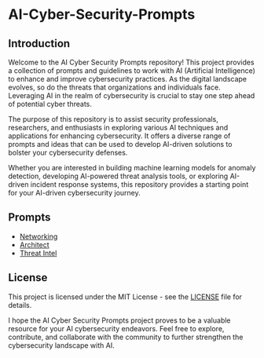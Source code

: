 # AI-Cyber-Security-Prompts


## Introduction
Welcome to the AI Cyber Security Prompts repository! This project provides a collection of prompts and guidelines to work with AI (Artificial Intelligence) to enhance and improve cybersecurity practices. As the digital landscape evolves, so do the threats that organizations and individuals face. Leveraging AI in the realm of cybersecurity is crucial to stay one step ahead of potential cyber threats.

The purpose of this repository is to assist security professionals, researchers, and enthusiasts in exploring various AI techniques and applications for enhancing cybersecurity. It offers a diverse range of prompts and ideas that can be used to develop AI-driven solutions to bolster your cybersecurity defenses.

Whether you are interested in building machine learning models for anomaly detection, developing AI-powered threat analysis tools, or exploring AI-driven incident response systems, this repository provides a starting point for your AI-driven cybersecurity journey.

## Prompts
- [Networking](Network_Security.md)
- [Architect](Security_Architect.md)
- [Threat Intel](Threatintelligence.md)

## License
This project is licensed under the MIT License - see the [LICENSE](LICENSE) file for details.

I hope the AI Cyber Security Prompts project proves to be a valuable resource for your AI cybersecurity endeavors. Feel free to explore, contribute, and collaborate with the community to further strengthen the cybersecurity landscape with AI.
